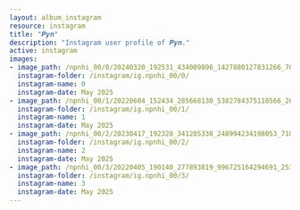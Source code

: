 ```yaml
---
layout: album_instagram
resource: instagram
title: "𝑷𝒚𝒏"
description: "Instagram user profile of 𝑷𝒚𝒏."
active: instagram
images: 
- image_path: /npnhi_00/0/20240320_192531_434009896_1427880127831266_7010472295001184862_n.jpg
  instagram-folder: /instagram/ig.npnhi_00/0/
  instagram-name: 0
  instagram-date: May 2025
- image_path: /npnhi_00/1/20220604_152434_285668130_5382784375118566_269566126333136998_n.jpg
  instagram-folder: /instagram/ig.npnhi_00/1/
  instagram-name: 1
  instagram-date: May 2025
- image_path: /npnhi_00/2/20230417_192328_341205338_248994234198053_7103349594032484797_n.jpg
  instagram-folder: /instagram/ig.npnhi_00/2/
  instagram-name: 2
  instagram-date: May 2025
- image_path: /npnhi_00/3/20220405_190140_277893819_996725164294691_2535748980280524753_n.jpg
  instagram-folder: /instagram/ig.npnhi_00/3/
  instagram-name: 3
  instagram-date: May 2025
---
```

